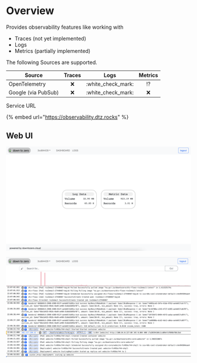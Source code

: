 # Overview

Provides observability features like working with

* Traces (not yet implemented)
* Logs
* Metrics (partially implemented)

The following Sources are supported.

| Source              | Traces |         Logs         |    Metrics    |
| ------------------- | :----: | :------------------: | :-----------: |
| OpenTelemetry       |   :x:  | :white\_check\_mark: | :interrobang: |
| Google (via PubSub) |   :x:  | :white\_check\_mark: |      :x:      |

Service URL

{% embed url="https://observability.dtz.rocks" %}

## Web UI

![](<../.gitbook/assets/Screen Shot 2022-03-05 at 21.11.20.png>)

![](<../.gitbook/assets/Screen Shot 2022-03-05 at 21.08.50.png>)
